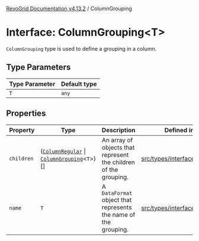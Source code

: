 [RevoGrid Documentation v4.13.2](README.md) / ColumnGrouping

# Interface: ColumnGrouping\<T\>

`ColumnGrouping` type is used to define a grouping in a column.

## Type Parameters

| Type Parameter | Default type |
| ------ | ------ |
| `T` | `any` |

## Properties

| Property | Type | Description | Defined in |
| ------ | ------ | ------ | ------ |
| `children` | ([`ColumnRegular`](Interface.ColumnRegular.md) \| [`ColumnGrouping`](Interface.ColumnGrouping.md)\<`T`\>)[] | An array of objects that represent the children of the grouping. | [src/types/interfaces.ts:101](https://github.com/revolist/revogrid/blob/4615a8613a8ac5464daeb17d7062361e3e3aa5d1/src/types/interfaces.ts#L101) |
| `name` | `T` | A `DataFormat` object that represents the name of the grouping. | [src/types/interfaces.ts:105](https://github.com/revolist/revogrid/blob/4615a8613a8ac5464daeb17d7062361e3e3aa5d1/src/types/interfaces.ts#L105) |
